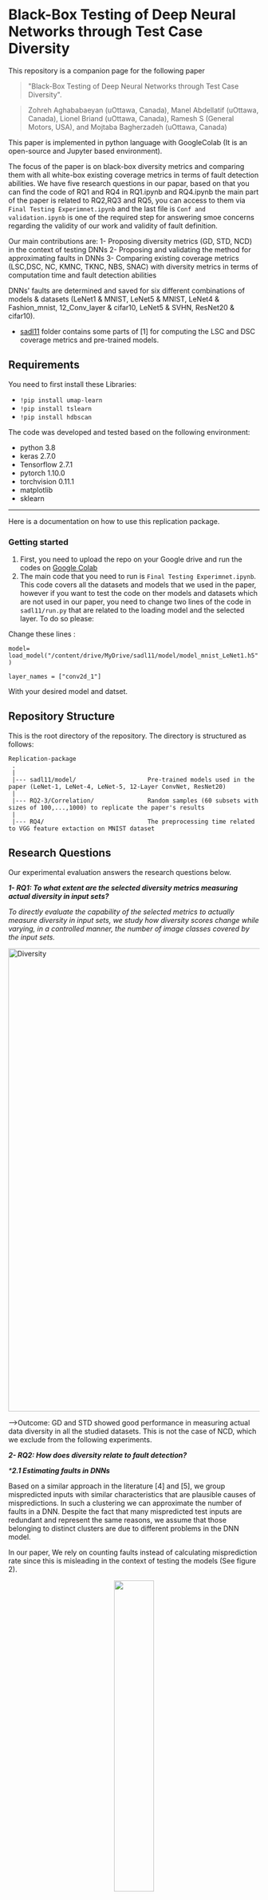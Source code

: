 # Black-Box Testing of Deep Neural Networks through Test Case Diversity

This repository is a companion page for the following paper 
> "Black-Box Testing of Deep Neural Networks through Test Case Diversity".

> Zohreh Aghababaeyan (uOttawa, Canada), Manel Abdellatif (uOttawa, Canada), Lionel Briand (uOttawa, Canada), Ramesh S (General Motors, USA), and Mojtaba Bagherzadeh (uOttawa, Canada)

This paper is implemented in python language with GoogleColab (It is an open-source and Jupyter based environment).

The focus of the paper is on black-box diversity metrics and comparing them with all white-box existing coverage metrics in terms of fault detection abilities.
We have five research questions in our papar, based on that you can find the code of RQ1 and RQ4 in RQ1.ipynb and RQ4.ipynb the main part of the paper is related to RQ2,RQ3 and RQ5, you can access to them via `Final Testing Experimnet.ipynb` and the last file is `Conf and validation.ipynb` is one of the required step for answering smoe concerns regarding the validity of our work and validity of fault definition.

Our main contributions are:
1- Proposing diversity metrics (GD, STD, NCD) in the context of testing DNNs
2- Proposing and validating the method for approximating faults in DNNs
3- Comparing existing coverage metrics (LSC,DSC, NC, KMNC, TKNC, NBS, SNAC) with diversity metrics in terms of computation time and fault detection abilities 


DNNs' faults are determined and saved for six different combinations of models & datasets (LeNet1 & MNIST, LeNet5 & MNIST, LeNet4 & Fashion_mnist, 12_Conv_layer & cifar10, LeNet5 & SVHN, ResNet20 & cifar10).

* [sadl11](sadl11/) folder contains some parts of [1] for computing the LSC and DSC coverage metrics and pre-trained models.

Requirements
---------------
You need to first install these Libraries:
  - `!pip install umap-learn`
  - `!pip install tslearn`
  - `!pip install hdbscan`

The code was developed and tested based on the following environment:

- python 3.8
- keras 2.7.0
- Tensorflow 2.7.1
- pytorch 1.10.0
- torchvision 0.11.1
- matplotlib
- sklearn

---------------
Here is a documentation on how to use this replication package.

### Getting started

1. First, you need to upload the repo on your Google drive and run the codes on [Google Colab](https://colab.research.google.com)
2. The main code that you need to run is `Final Testing Experimnet.ipynb`. This code covers all the datasets and models that we used in the paper, however if you want to test the code on ther models and datasets which are not used in our paper, you need to change two lines of the code in `sadl11/run.py` that are related to the loading model and the selected layer. 
To do so please:

Change these lines :

`model= load_model("/content/drive/MyDrive/sadl11/model/model_mnist_LeNet1.h5")`

`layer_names = ["conv2d_1"]`

With your desired model and datset.  


Repository Structure
---------------
This is the root directory of the repository. The directory is structured as follows:

    Replication-package
     .
     |
     |--- sadl11/model/                    Pre-trained models used in the paper (LeNet-1, LeNet-4, LeNet-5, 12-Layer ConvNet, ResNet20)
     |
     |--- RQ2-3/Correlation/               Random samples (60 subsets with sizes of 100,...,1000) to replicate the paper's results
     |
     |--- RQ4/                             The preprocessing time related to VGG feature extaction on MNIST dataset             
  

Research Questions
---------------
Our experimental evaluation answers the research questions below.

_**1- RQ1: To what extent are the selected diversity metrics measuring actual diversity in input sets?**_


*To directly evaluate the capability of the selected metrics to actually measure diversity in input sets, we study how diversity scores change while varying, in a controlled manner, the number of image classes covered by the input sets.*

<img width="929" alt="Diversity" src="https://user-images.githubusercontent.com/58783738/146585778-6dd7c17c-c8f8-4c6c-bda3-316e20e871b9.png">

-->Outcome:  GD and STD showed good performance in measuring actual data diversity in all the studied datasets. This is not the case of NCD, which we exclude from the following experiments.


_**2- RQ2: How does diversity relate to fault detection?**_

_***2.1 Estimating faults in DNNs**_

Based on a similar approach in the literature [4] and [5], we group mispredicted inputs with similar characteristics that are plausible causes of mispredictions. In such a clustering we can approximate the number of faults in a DNN. Despite the fact that many mispredicted test inputs are redundant and represent the same reasons, we assume that those belonging to distinct clusters are due to different problems in the DNN model.

In our paper, We rely on counting faults instead of calculating misprediction rate since this is misleading in the context of testing the models
(See figure 2). <p align="center" width="40%">
    <img width="40%" src="https://user-images.githubusercontent.com/58783738/173091865-57e42a4c-6031-465e-abb7-23460615554a.png"> 
</p>




Below is the workflow of our method for fault definition in DNNs.
![image](https://user-images.githubusercontent.com/58783738/146591442-346cd4ec-44e7-4933-ac08-6e991f78eef8.png)

_***2.2 Fault Validation**_

in our work, we follow a finer-grained validation method which aims at proving that (1) inputs in the same cluster tend to be mispredicted due to the same fault, and (2) inputs belonging to different clusters are mispredicted because of distinct faults.

Not in the paper:
Dataset:Fashion-Mnist    Model: LeNet4

| Model Faults Ci| Accuracy on the 15% of cluster Ci | Average Accuracy on the other clusters Cj (j≠i) |
| :-------------:|:---------------------------------:| :-----------------------------------------------:|
| Cluster 1 | 	74%   | 31%  |
| Cluster 2 |83.5%|33%|
|Cluster 3|	50%	|32%|
|Cluster 4|	48%|	33%|
|Cluster 5|	49%|	31%|
|Cluster 6|	70%|	31%|
|Cluster 7|	57%|	32%|
|Cluster 8|	55%|	31%|
|Cluster 9|	51%|	33%|
|Cluster 10|	60%|	32%|


*We aim to study whether higher diversity results in better fault detection. For this purpose, we randomly select, with replacement, 60 samples of sizes 100, 200, 300, 400, 1000. For each sample, we calculate the diversity scores and the number of faults. Finally, we calculate the correlation between diversity scores and the number of faults.*

-->Outcome: There is a moderate positive correlation between GD and faults in DNNs. GD is more significantly correlated to faults than STD. Consequently, GD should be used as a black-box approach to guide the testing of DNN models.


_**3- RQ3: How does coverage relate to fault detection?**_

*We aim to study the correlation between state-of-the-art coverage criteria and faults in DNNs.*

-->Outcome: In general, there is no significant correlation between DNN coverage and faults for the natural dataset. LSC coverage showed a moderate positive correlation in only one configuration.

(RQ2 and RQ3 results for -> Dataset: SVHN      ,     Model: LeNet-5)

![Screenshot (355)](https://user-images.githubusercontent.com/58783738/173086712-b7280a29-9fcc-4988-9294-d2b65251a677.png)


_**4- RQ4: How do diversity and coverage metrics perform in terms of computation time?**_

*In this research question, we aim to compare the computation time of diversity and coverage metrics.*

These are the results of computation time related to:
Dataset: Cifar10 
Model:  Resnet20
![cifar10res](https://user-images.githubusercontent.com/58783738/172948607-c090de7b-ffa1-485d-9e68-118e87f3a8e1.png)


Dataset: MNIST
Model:  LeNet5
![Screenshot (352)](https://user-images.githubusercontent.com/58783738/172949611-83082b46-ec9e-40ef-99b5-da982a85c174.png)

Note that Computation time of NBC and SNAC are the same as KMNC.

--> Outcome: Both diversity and coverage metrics are not computationally expensive. However, in general GD  significantly outperforms coverage criteria. In application contexts, such as test case selection and minimization, based for example on search where we can expect to perform many test set evaluations, this difference can become practically significant. 


_**5- RQ5. How does diversity relate to coverage?**_

*We want to study in this research question the relationship between diversity and coverage to assess if diverse input sets tend to increase the coverage of DNN models.*

![Screenshot (358)](https://user-images.githubusercontent.com/58783738/173103713-8ef17fa9-3976-47e7-9071-12a4c0ef9092.png)


--> Outcome: In general, there is no significant correlation between diversity and coverage in DNN models.

Notes
-----

1- We used the same recommended settings of LSC and DSC hyperparameters (upper bound, lower bound, number of buckets, etc.) as in the original paper for the different models and datasets in our experiments.

2- For speed-up, you can use GPU-based TensorFlow by changing the Colab Runtime.

References
-----
1- [Surprise Adequacy](https://github.com/coinse/sadl)

2- [DBCV](https://github.com/christopherjenness/DBCV)

3- [Revisiting Neuron Coverage Metrics and Quality of Deep Neural Networks](https://github.com/soarsmu/Revisiting_Neuron_Coverage/blob/master/Correlation/coverage.py)

4- [Supporting deep neural network safety analysis and retraining](https://www.researchgate.net/publication/339015259_Supporting_DNN_Safety_Analysis_and_Retraining_through_Heatmap-based_Unsupervised_Learning)

5- [Black-box Safety Analysis and Retraining of DNNs based on Feature Extraction and Clustering](https://www.semanticscholar.org/paper/Black-box-Safety-Analysis-and-Retraining-of-DNNs-on-Attaoui-Fahmy/a29c208751555a4c2d4874070b8555fc53e5a414)
